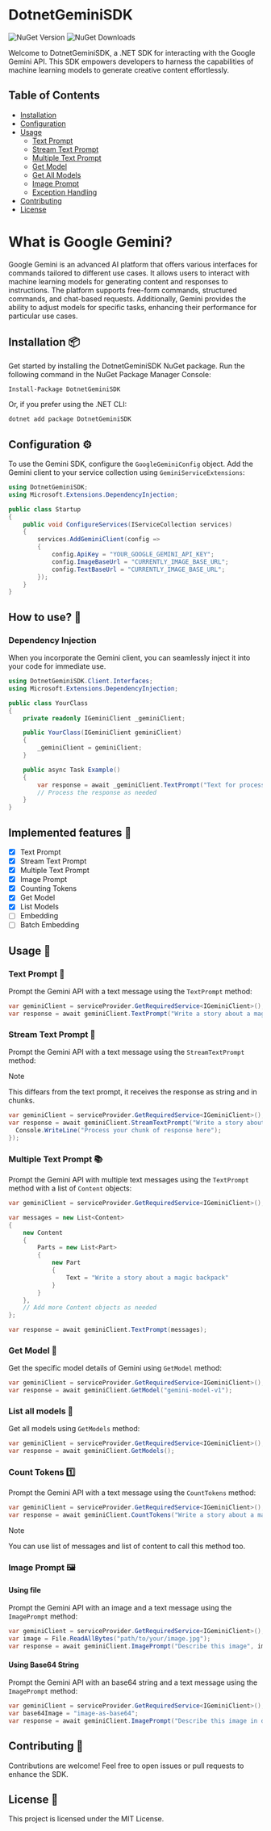 # DotnetGeminiSDK 

![NuGet Version](https://img.shields.io/nuget/v/DotnetGeminiSDK) ![NuGet Downloads](https://img.shields.io/nuget/dt/DotnetGeminiSDK)

Welcome to DotnetGeminiSDK, a .NET SDK for interacting with the Google Gemini API. This SDK empowers developers to harness the capabilities of machine learning models to generate creative content effortlessly.

## Table of Contents
- [Installation](#installation)
- [Configuration](#configuration)
- [Usage](#usage)
  - [Text Prompt](#text-prompt)
  - [Stream Text Prompt](#stream-text-prompt)
  - [Multiple Text Prompt](#multiple-text-prompt)
  - [Get Model](#get-model)
  - [Get All Models](#get-models)
  - [Image Prompt](#image-prompt)
  - [Exception Handling](#exception-handling)
- [Contributing](#contributing)
- [License](#license)
  
# What is Google Gemini?
Google Gemini is an advanced AI platform that offers various interfaces for commands tailored to different use cases. It allows users to interact with machine learning models for generating content and responses to instructions. The platform supports free-form commands, structured commands, and chat-based requests. Additionally, Gemini provides the ability to adjust models for specific tasks, enhancing their performance for particular use cases.

## Installation 📦
Get started by installing the DotnetGeminiSDK NuGet package. Run the following command in the NuGet Package Manager Console:

```sh
Install-Package DotnetGeminiSDK
```

Or, if you prefer using the .NET CLI:

```sh
dotnet add package DotnetGeminiSDK
```

## Configuration ⚙️
To use the Gemini SDK, configure the `GoogleGeminiConfig` object. Add the Gemini client to your service collection using `GeminiServiceExtensions`:

```csharp
using DotnetGeminiSDK;
using Microsoft.Extensions.DependencyInjection;

public class Startup
{
    public void ConfigureServices(IServiceCollection services)
    {
        services.AddGeminiClient(config =>
        {
            config.ApiKey = "YOUR_GOOGLE_GEMINI_API_KEY";
            config.ImageBaseUrl = "CURRENTLY_IMAGE_BASE_URL";
            config.TextBaseUrl = "CURRENTLY_IMAGE_BASE_URL";
        });
    }
}
```

## How to use? 🔎
### Dependency Injection

When you incorporate the Gemini client, you can seamlessly inject it into your code for immediate use.

```csharp
using DotnetGeminiSDK.Client.Interfaces;
using Microsoft.Extensions.DependencyInjection;

public class YourClass
{
    private readonly IGeminiClient _geminiClient;

    public YourClass(IGeminiClient geminiClient)
    {
        _geminiClient = geminiClient;
    }

    public async Task Example()
    {
        var response = await _geminiClient.TextPrompt("Text for processing");
        // Process the response as needed
    }
}
```

## Implemented features 👾

- [x] Text Prompt
- [x] Stream Text Prompt
- [x] Multiple Text Prompt
- [x] Image Prompt
- [x] Counting Tokens
- [x] Get Model
- [x] List Models
- [ ] Embedding
- [ ] Batch Embedding

## Usage 🚀
### Text Prompt 📝
Prompt the Gemini API with a text message using the `TextPrompt` method:

```csharp
var geminiClient = serviceProvider.GetRequiredService<IGeminiClient>();
var response = await geminiClient.TextPrompt("Write a story about a magic backpack");
```

### Stream Text Prompt 🔁
Prompt the Gemini API with a text message using the `StreamTextPrompt` method:

> [!NOTE]
> This diffears from the text prompt, it receives the response as string and in chunks.

```csharp
var geminiClient = serviceProvider.GetRequiredService<IGeminiClient>();
var response = await geminiClient.StreamTextPrompt("Write a story about a magic backpack", (chunk) => {
  Console.WriteLine("Process your chunk of response here");
});
```

### Multiple Text Prompt 📚
Prompt the Gemini API with multiple text messages using the `TextPrompt` method with a list of `Content` objects:

```csharp
var geminiClient = serviceProvider.GetRequiredService<IGeminiClient>();

var messages = new List<Content>
{
    new Content
    {
        Parts = new List<Part>
        {
            new Part
            {
                Text = "Write a story about a magic backpack"
            }
        }
    },
    // Add more Content objects as needed
};

var response = await geminiClient.TextPrompt(messages);
```

### Get Model 📒
Get the specific model details of Gemini using `GetModel` method:

```csharp
var geminiClient = serviceProvider.GetRequiredService<IGeminiClient>();
var response = await geminiClient.GetModel("gemini-model-v1");
```

### List all models 🔖
Get all models using `GetModels` method:

```csharp
var geminiClient = serviceProvider.GetRequiredService<IGeminiClient>();
var response = await geminiClient.GetModels();
```

### Count Tokens 1️⃣
Prompt the Gemini API with a text message using the `CountTokens` method:

```csharp
var geminiClient = serviceProvider.GetRequiredService<IGeminiClient>();
var response = await geminiClient.CountTokens("Write a story about a magic backpack");
```

> [!NOTE]
> You can use list of messages and list of content to call this method too.

### Image Prompt 🖼️
#### Using file
Prompt the Gemini API with an image and a text message using the `ImagePrompt` method:

```csharp
var geminiClient = serviceProvider.GetRequiredService<IGeminiClient>();
var image = File.ReadAllBytes("path/to/your/image.jpg");
var response = await geminiClient.ImagePrompt("Describe this image", image, ImageMimeType.Jpeg);
```

#### Using Base64 String
Prompt the Gemini API with an base64 string and a text message using the `ImagePrompt` method:

```csharp
var geminiClient = serviceProvider.GetRequiredService<IGeminiClient>();
var base64Image = "image-as-base64";
var response = await geminiClient.ImagePrompt("Describe this image in details", base64Image, ImageMimeType.Jpeg);
```

## Contributing 🤝
Contributions are welcome! Feel free to open issues or pull requests to enhance the SDK.

## License 📜
This project is licensed under the MIT License.
